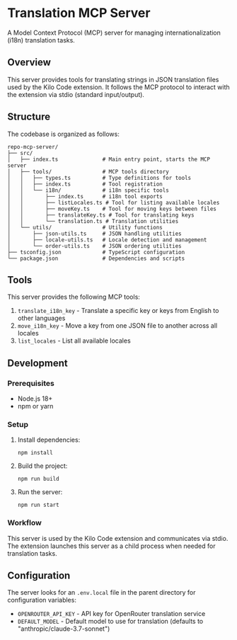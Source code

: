 # Translation MCP Server

A Model Context Protocol (MCP) server for managing internationalization (i18n) translation tasks.

## Overview

This server provides tools for translating strings in JSON translation files used by the Kilo Code extension. It follows the MCP protocol to interact with the extension via stdio (standard input/output).

## Structure

The codebase is organized as follows:

```
repo-mcp-server/
├── src/
│   ├── index.ts              # Main entry point, starts the MCP server
│   ├── tools/                # MCP tools directory
│   │   ├── types.ts          # Type definitions for tools
│   │   ├── index.ts          # Tool registration
│   │   └── i18n/             # i18n specific tools
│   │       ├── index.ts      # i18n tool exports
│   │       ├── listLocales.ts # Tool for listing available locales
│   │       ├── moveKey.ts    # Tool for moving keys between files
│   │       ├── translateKey.ts # Tool for translating keys
│   │       └── translation.ts # Translation utilities
│   └── utils/                # Utility functions
│       ├── json-utils.ts     # JSON handling utilities
│       ├── locale-utils.ts   # Locale detection and management
│       └── order-utils.ts    # JSON ordering utilities
├── tsconfig.json             # TypeScript configuration
└── package.json              # Dependencies and scripts
```

## Tools

This server provides the following MCP tools:

1. `translate_i18n_key` - Translate a specific key or keys from English to other languages
2. `move_i18n_key` - Move a key from one JSON file to another across all locales
3. `list_locales` - List all available locales

## Development

### Prerequisites

- Node.js 18+
- npm or yarn

### Setup

1. Install dependencies:

    ```
    npm install
    ```

2. Build the project:

    ```
    npm run build
    ```

3. Run the server:
    ```
    npm run start
    ```

### Workflow

This server is used by the Kilo Code extension and communicates via stdio. The extension launches this server as a child process when needed for translation tasks.

## Configuration

The server looks for an `.env.local` file in the parent directory for configuration variables:

- `OPENROUTER_API_KEY` - API key for OpenRouter translation service
- `DEFAULT_MODEL` - Default model to use for translation (defaults to "anthropic/claude-3.7-sonnet")
